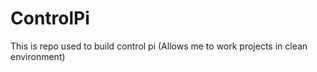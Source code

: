 # ControlPi
This is repo used to build control pi (Allows me to work projects in clean environment)
